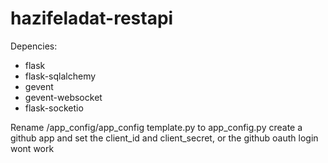 # hazifeladat-restapi

Depencies:
- flask
- flask-sqlalchemy
- gevent
- gevent-websocket
- flask-socketio

Rename /app_config/app_config template.py to app_config.py
create a github app and set the client_id and client_secret, or the github oauth login wont work

